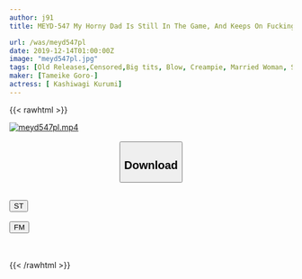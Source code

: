 ```yaml
---
author: j91
title: MEYD-547 My Horny Dad Is Still In The Game, And Keeps On Fucking My Mom, And Now He's Lusting For My Wife On Her Danger Day And Creampies Her In Reverse Night Crawling. Kashiwagi Kurumi

url: /was/meyd547pl
date: 2019-12-14T01:00:00Z
image: "meyd547pl.jpg"
tags: [Old Releases,Censored,Big tits, Blow, Creampie, Married Woman, Slut ]
maker: [Tameike Goro-]
actress: [ Kashiwagi Kurumi]
---
```



{{< rawhtml >}}

<div class="video" data-videoid="ZV7k9pGyQoUqW6Z">
    <a href="javascript:;">
        <img src="/was/meyd547pl/meyd547pl.jpg" width="WIDTH" height="HEIGHT" alt="meyd547pl.mp4" loading="lazy">
    </a>
</div>

<script type="text/javascript" src="https://j91.asia/asset/on-demand-st.js"></script>

<br>
  <link rel="stylesheet" href="https://j91.asia/asset/bs5.css">
  
  <center>
  <button class="btn btn-primary" type="button" data-bs-toggle="collapse" data-bs-target=".multi-collapse" aria-expanded="false" aria-controls="multiCollapseExample1 multiCollapseExample2"><h2>Download</h2></button></center>
</p>
<div class="row">
  <div class="col">
    <div class="collapse multi-collapse" id="multiCollapseExample1">
      <div class="card card-body">
	      	      <br>
<div class="buttons">  
<a href="https://streamtape.to/v/ZV7k9pGyQoUqW6Z" target="_blank"><button class="btn-hover color-3"><i class="fa fa-download"></i> ST</button></a></div>
    </div>
  </div>
</div>
  <div class="col">
    <div class="collapse multi-collapse" id="multiCollapseExample2">
      <div class="card card-body">
	      <br>
<div class="buttons">
    <a href="https://filemoon.sx/d/idvauwaylb69" target="_blank"><button class="btn-hover color-8"><i class="fa fa-download"></i> FM</button></a></div>
<br><br>
      </div>
    </div>
  </div>
</div>

{{< /rawhtml >}}